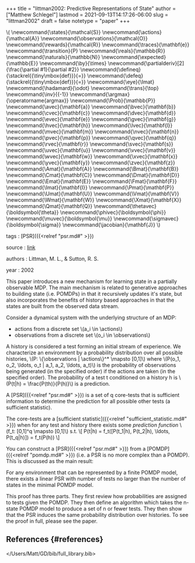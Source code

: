 +++
title = "littman2002: Predictive Representations of State"
author = ["Matthew Schlegel"]
lastmod = 2021-09-13T14:17:26-06:00
slug = "littman2002"
draft = false
notetype = "paper"
+++

\\( \newcommand{\states}{\mathcal{S}}
\newcommand{\actions}{\mathcal{A}}
\newcommand{\observations}{\mathcal{O}}
\newcommand{\rewards}{\mathcal{R}}
\newcommand{\traces}{\mathbf{e}}
\newcommand{\transition}{P}
\newcommand{\reals}{\mathbb{R}}
\newcommand{\naturals}{\mathbb{N}}
\newcommand{\expected}{\mathbb{E}}
\newcommand{\by}{\times}
\newcommand{\partialderiv}[2]{\frac{\partial #1}{\partial #2}}
\newcommand{\defineq}{\stackrel{{\tiny\mbox{def}}}{=}}
\newcommand{\defeq}{\stackrel{{\tiny\mbox{def}}}{=}}
\newcommand{\eye}{\Imat}
\newcommand{\hadamard}{\odot}
\newcommand{\trans}{\top}
\newcommand{\inv}{{-1}}
\newcommand{\argmax}{\operatorname{argmax}}
\newcommand{\Prob}{\mathbb{P}}
\newcommand{\avec}{\mathbf{a}}
\newcommand{\bvec}{\mathbf{b}}
\newcommand{\cvec}{\mathbf{c}}
\newcommand{\dvec}{\mathbf{d}}
\newcommand{\evec}{\mathbf{e}}
\newcommand{\gvec}{\mathbf{g}}
\newcommand{\hvec}{\mathbf{h}}
\newcommand{\lvec}{\mathbf{l}}
\newcommand{\mvec}{\mathbf{m}}
\newcommand{\nvec}{\mathbf{n}}
\newcommand{\pvec}{\mathbf{p}}
\newcommand{\qvec}{\mathbf{q}}
\newcommand{\rvec}{\mathbf{r}}
\newcommand{\svec}{\mathbf{s}}
\newcommand{\uvec}{\mathbf{u}}
\newcommand{\vvec}{\mathbf{v}}
\newcommand{\wvec}{\mathbf{w}}
\newcommand{\xvec}{\mathbf{x}}
\newcommand{\yvec}{\mathbf{y}}
\newcommand{\zvec}{\mathbf{z}}
\newcommand{\Amat}{\mathbf{A}}
\newcommand{\Bmat}{\mathbf{B}}
\newcommand{\Cmat}{\mathbf{C}}
\newcommand{\Dmat}{\mathbf{D}}
\newcommand{\Emat}{\mathbf{E}}
\newcommand{\Fmat}{\mathbf{F}}
\newcommand{\Imat}{\mathbf{I}}
\newcommand{\Pmat}{\mathbf{P}}
\newcommand{\Umat}{\mathbf{U}}
\newcommand{\Vmat}{\mathbf{V}}
\newcommand{\Wmat}{\mathbf{W}}
\newcommand{\Xmat}{\mathbf{X}}
\newcommand{\Qmat}{\mathbf{Q}}
\newcommand{\thetavec}{\boldsymbol{\theta}}
\newcommand{\phivec}{\boldsymbol{\phi}}
\newcommand{\muvec}{\boldsymbol{\mu}}
\newcommand{\sigmavec}{\boldsymbol{\sigma}}
\newcommand{\jacobian}{\mathbf{J}}
\\)

tags
: [PSR]({{<relref "psr.md#" >}})

source
: [link](https://www.google.com/search?client=safari&rls=en&q=predictive+representation+of+state&ie=UTF-8&oe=UTF-8)

authors
: Littman, M. L., & Sutton, R. S.

year
: 2002

This paper introduces a new mechanism for learning state in a partially observable MDP. The main mechanism is related to generative approaches to building state (i.e. POMDPs) in that it recursively updates it's state, but also incorporates the benefits of history based approaches in that the states are built from the observed data stream.

Consider a dynamical system with the underlying structure of an MDP:

-   actions from a discrete set \\(a\_i \in \actions\\)
-   observations from a discrete set \\(o\_i \in \observations\\)

A history is considered a test forming an initial stream of experience. We characterize an environment by a probability distribution over all possible histories, \\(P: \\{\observations | \actions\\}^\* \mapsto [0,1]\\) where \\(P(o\_1, o\_2, \ldots, o\_t | a\_1, a\_2, \ldots, a\_t)\\) is the probability of observations being generated (in the specified order) if the actions are taken (in the specified order). The probability of a test t conditioned on a history h is \\(P(t|h) = \frac{P(th)}{P(h)}\\) is a prediction.

A [PSR]({{<relref "psr.md#" >}}) is a set of q core-tests that is sufficient information to determine the prediction for all possible other tests (a sufficient statistic).

The core-tests are a [sufficient statistic]({{<relref "sufficient_statistic.md#" >}}) when for any test and history there exists some _prediction function_ \\(f\_t: [0,1]^q \mapsto [0,1]\\) s.t.
\\[
P(t|h) = f\_t([P(t\_1|h), P(t\_2|h), \ldots, P(t\_q|h)]) = f\_t(P(h))
\\]

You can construct a [PSR]({{<relref "psr.md#" >}}) from a [POMDP]({{<relref "pomdp.md#" >}}) (i.e. a PSR is no more complex than a POMDP). This is discussed as the main result:

<div class="theorem">
  <div></div>

For any environment that can be represented by a finite POMDP model, there exists a linear PSR with number of tests no larger than the number of states in the minimal POMDP model.

</div>

<div class="proof">
  <div></div>

This proof has three parts. They first review how probabilities are assigned to tests given the POMDP. They then define an algorithm which takes the n-state POMDP model to produce a set of n or fewer tests. They then show that the PSR induces the same probability distribution over histories. To see the proof in full, please see the paper.

</div>


## References {#references}


</Users/Matt/GD/bib/full_library.bib>
